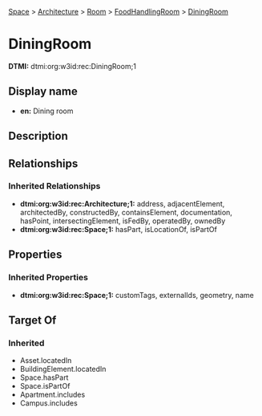 [Space](../../../Space.md) > [Architecture](../../Architecture.md) > [Room](../Room.md) > [FoodHandlingRoom](FoodHandlingRoom.md) > [DiningRoom](.)
# DiningRoom
**DTMI:** dtmi:org:w3id:rec:DiningRoom;1
## Display name
- **en:** Dining room
## Description
## Relationships
### Inherited Relationships
* **dtmi:org:w3id:rec:Architecture;1:** address, adjacentElement, architectedBy, constructedBy, containsElement, documentation, hasPoint, intersectingElement, isFedBy, operatedBy, ownedBy
* **dtmi:org:w3id:rec:Space;1:** hasPart, isLocationOf, isPartOf
## Properties
### Inherited Properties
* **dtmi:org:w3id:rec:Space;1:** customTags, externalIds, geometry, name
## Target Of
### Inherited
* Asset.locatedIn
* BuildingElement.locatedIn
* Space.hasPart
* Space.isPartOf
* Apartment.includes
* Campus.includes
